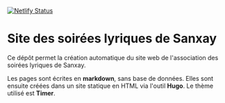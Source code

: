 [![Netlify Status](https://api.netlify.com/api/v1/badges/e981cd95-b0ed-4362-9dc6-d039e00ffcc5/deploy-status)](https://app.netlify.com/sites/sls-beta/deploys)

# Site des soirées lyriques de Sanxay

Ce dépôt permet la création automatique du site web de l'association des soirées lyriques de Sanxay.

Les pages sont écrites en **markdown**, sans base de données. Elles sont ensuite créées dans un site statique en HTML
via l'outil **Hugo**. Le thème utilisé est **Timer**.


